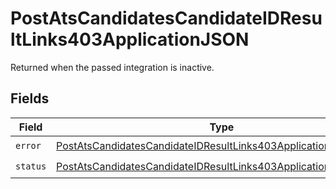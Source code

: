 # PostAtsCandidatesCandidateIDResultLinks403ApplicationJSON

Returned when the passed integration is inactive.


## Fields

| Field                                                                                                                                                         | Type                                                                                                                                                          | Required                                                                                                                                                      | Description                                                                                                                                                   |
| ------------------------------------------------------------------------------------------------------------------------------------------------------------- | ------------------------------------------------------------------------------------------------------------------------------------------------------------- | ------------------------------------------------------------------------------------------------------------------------------------------------------------- | ------------------------------------------------------------------------------------------------------------------------------------------------------------- |
| `error`                                                                                                                                                       | [PostAtsCandidatesCandidateIDResultLinks403ApplicationJSONError](../../models/operations/postatscandidatescandidateidresultlinks403applicationjsonerror.md)   | :heavy_check_mark:                                                                                                                                            | N/A                                                                                                                                                           |
| `status`                                                                                                                                                      | [PostAtsCandidatesCandidateIDResultLinks403ApplicationJSONStatus](../../models/operations/postatscandidatescandidateidresultlinks403applicationjsonstatus.md) | :heavy_check_mark:                                                                                                                                            | N/A                                                                                                                                                           |